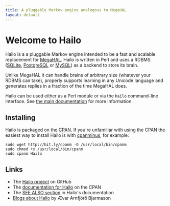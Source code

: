 ```yaml
---
title: A pluggable Markov engine analogous to MegaHAL
layout: default
---
```


# Welcome to Hailo

Hailo is a a pluggable Markov engine intended to be a fast and
scalable replacement for
[MegaHAL](http://megahal.alioth.debian.org/). Hailo is written in Perl
and uses a RDBMS ([SQLite](http://www.sqlite.org/),
[PostgreSQL](http://www.postgresql.org/) or
[MySQL](http://www.mysql.com/)) as a backend to store its brain.

Unlike MegaHAL it can handle brains of arbitrary size (whatever your
RDBMS can take), properly supports learning in any Unicode language
and generates replies in a fraction of the time MegaHAL does.

Hailo can be used either as a Perl module or via the `hailo`
command-line interface. See [the main
documentation](http://search.cpan.org/dist/Hailo/lib/Hailo.pm) for
more information.

## Installing

Hailo is packaged on the [CPAN](http://search.cpan.org/). If you're
unfamiliar with using the CPAN the easiest way to install Hailo is
with
[cpanminus](http://search.cpan.org/dist/App-cpanminus/lib/App/cpanminus.pm),
for example:

    sudo wget http://bit.ly/cpanm -O /usr/local/bin/cpanm
    sudo chmod +x /usr/local/bin/cpanm
    sudo cpanm Hailo

## Links

 * The [Hailo project](http://github.com/hailo) on GitHub
 * The [documentation for Hailo](http://search.cpan.org/dist/Hailo/lib/Hailo.pm) on the CPAN
 * The [SEE ALSO section](http://search.cpan.org/dist/Hailo/lib/Hailo.pm#SEE_ALSO) in Hailo's documentation
 * [Blogs about Hailo](http://blogs.perl.org/users/aevar_arnfjor_bjarmason/hailo/) by Ævar Arnfjörð Bjarmason
